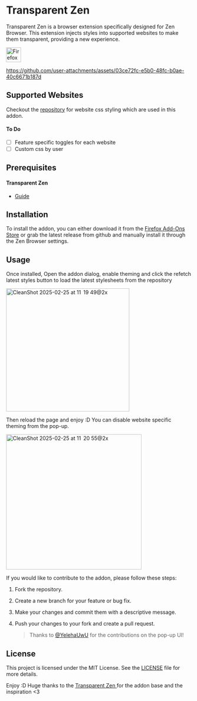 # Transparent Zen

Transparent Zen is a browser extension specifically designed for Zen Browser. This extension injects styles into supported websites to make them transparent, providing a new experience.

<a href="https://addons.mozilla.org/en-US/firefox/addon/zen-internet/">
    <img alt="Firefox Add-Ons" src="https://blog.mozilla.org/addons/files/2015/11/get-the-addon.png" height="40">
</a>

https://github.com/user-attachments/assets/03ce72fc-e5b0-48fc-b0ae-40c6671b187d

## Supported Websites
Checkout the [repository](https://github.com/sameerasw/my-internet) for website css styling which are used in this addon.

#### To Do
- [ ] Feature specific toggles for each website
- [ ] Custom css by user

## Prerequisites
#### Transparent Zen
- [Guide](https://sameerasw.notion.site/Zen-Transparency-1939c6099d4080468f02cf05ae50e827?pvs=4)

## Installation

To install the addon, you can either download it from the [Firefox Add-Ons Store](https://addons.mozilla.org/en-US/firefox/addon/zen-internet) or grab the latest release from github and manually install it through the Zen Browser settings.

## Usage

Once installed, Open the addon dialog, enable theming and click the refetch latest styles button to load the latest stylesheets from the repository

<img width="334" alt="CleanShot 2025-02-25 at 11  19 49@2x" src="https://github.com/user-attachments/assets/573519aa-10de-4606-8c9f-30a21661bcf4" />

Then reload the page and enjoy :D
You can disable website specific theming from the pop-up.

<img width="367" alt="CleanShot 2025-02-25 at 11  20 55@2x" src="https://github.com/user-attachments/assets/05645e1e-e83a-4f54-8895-6ea1744e9711" />


If you would like to contribute to the addon, please follow these steps:

1. Fork the repository.
2. Create a new branch for your feature or bug fix.
3. Make your changes and commit them with a descriptive message.
4. Push your changes to your fork and create a pull request.

   > Thanks to [@YelehaUwU](https://github.com/YelehaUwU) for the contributions on the pop-up UI!

## License

This project is licensed under the MIT License. See the [LICENSE](LICENSE) file for more details.

Enjoy :D Huge thanks to the [Transparent Zen ](https://github.com/frostybiscuit/transparent-zen) for the addon base and the inspiration <3
